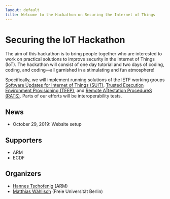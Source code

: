 ```yaml
---
layout: default
title: Welcome to the Hackathon on Securing the Internet of Things
---
```


# Securing the IoT Hackathon

The aim of this hackathon is to bring people together who are interested to work on practical solutions to improve security in the Internet of Things (IoT).
The hackathon will consist of one day tutorial and two days of coding, coding, and coding&mdash;all garnished in a stimulating and fun atmosphere!

Specifically, we will implement running solutions of the IETF working groups [Software Updates for Internet of Things (SUIT)](https://datatracker.ietf.org/wg/suit/about/), [Trusted Execution Environment Provisioning  (TEEP)](https://datatracker.ietf.org/wg/teep/about/), and [Remote ATtestation ProcedureS (RATS)](https://datatracker.ietf.org/wg/rats/about/). Parts of our efforts will be interoperability tests.

## News

- October 29, 2019: Website setup

## Supporters

- ARM
- ECDF

## Organizers

- [Hannes Tschofenig](https://datatracker.ietf.org/person/Hannes%20Tschofenig) (ARM)
- [Matthias W&auml;hlisch](http://www.mi.fu-berlin.de/en/inf/groups/ilab/members/waehlisch.html) (Freie Universit&auml;t Berlin)
